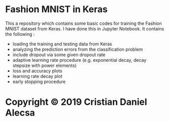 # Fashion MNIST in Keras

This a repository which contains some basic codes for training the Fashion MNIST dataset from Keras. I have done this in Jupyter Notebook. It contains the following :

- loading the training and testing data from Keras
- analyzing the prediction errors from the classification problem
- include dropout via some given dropout rate
- adaptive learning rate procedure (e.g. exponential decay, decay stepsize with power elements)
- loss and accuracy plots
- learning rate decay plot
- early stopping procedure


# Copyright © 2019 Cristian Daniel Alecsa
